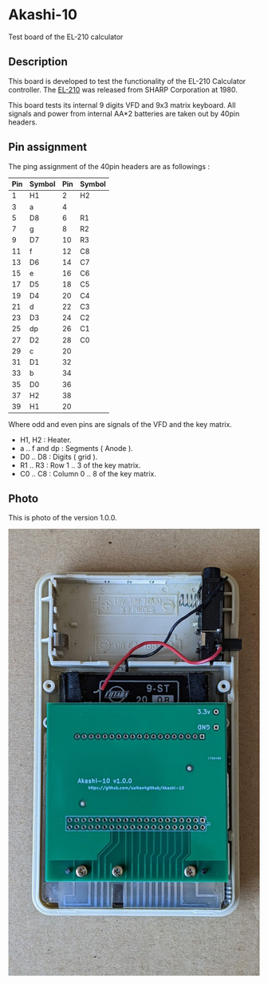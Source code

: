 # Akashi-10
Test board of the EL-210 calculator
## Description
This board is developed to test the functionality of the EL-210 Calculator controller. The [EL-210](https://vintage-technology.club/pages/calculators/sharp/sharpel210.htm) was released from SHARP Corporation at 1980. 

This board tests its internal 9 digits VFD and 9x3 matrix keyboard. All signals and power from internal AA*2 batteries are taken out by 40pin headers. 
## Pin assignment
The ping assignment of the 40pin headers are as followings : 

 Pin | Symbol | Pin | Symbol 
 ----|--------|-----|-------
 1   | H1     | 2   | H2
 3   | a      | 4   | 
 5   | D8     | 6   | R1
 7   | g      | 8   | R2
 9   | D7     | 10  | R3
 11  | f      | 12  | C8
 13  | D6     | 14  | C7
 15  | e      | 16  | C6
 17  | D5     | 18  | C5
 19  | D4     | 20  | C4
 21  | d      | 22  | C3
 23  | D3     | 24  | C2
 25  | dp     | 26  | C1
 27  | D2     | 28  | C0
 29  | c      | 20  | 
 31  | D1     | 32  | 
 33  | b      | 34  | 
 35  | D0     | 36  | 
 37  | H2     | 38  | 
 39  | H1     | 20  | 

Where odd and even pins are signals of the VFD and the key matrix. 
- H1, H2 : Heater.
- a .. f and dp : Segments ( Anode ).
- D0 .. D8 : Digits ( grid ). 
- R1 .. R3 : Row 1 .. 3 of the key matrix.
- C0 .. C8 : Column 0 .. 8 of the key matrix.

## Photo
This is photo of the version 1.0.0.

![](image/PXL_20220625_004428883.jpg)